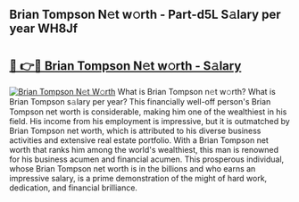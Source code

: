 ## Brian Tompson N𝚎t w𝚘rth - Part-d5L S𝚊lary per year WH8Jf

# <h2><a href="http://gc46qa.nevu.top/?p=Brian+Tompson">🔗 👉🔴 Brian Tompson N𝚎t w𝚘rth - S𝚊lary</a></h2>

[![Brian Tompson N𝚎t W𝚘rth](https://i.imgur.com/Oavwk0R.jpeg)](http://gc46qa.nevu.top/?p=Brian+Tompson)
What is Brian Tompson n𝚎t w𝚘rth? What is Brian Tompson s𝚊lary per year?
This financially well-off person's Brian Tompson net worth is considerable, making him one of the wealthiest in his field. His income from his employment is impressive, but it is outmatched by Brian Tompson net worth, which is attributed to his diverse business activities and extensive real estate portfolio. With a Brian Tompson net worth that ranks him among the world's wealthiest, this man is renowned for his business acumen and financial acumen. This prosperous individual, whose Brian Tompson net worth is in the billions and who earns an impressive salary, is a prime demonstration of the might of hard work, dedication, and financial brilliance.
